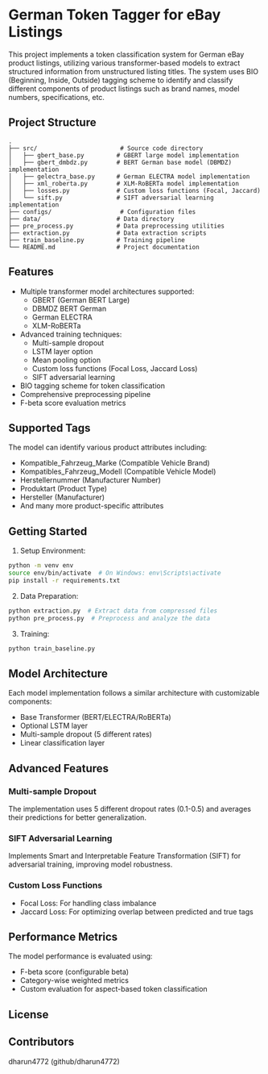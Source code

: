 # German Token Tagger for eBay Listings

This project implements a token classification system for German eBay product listings, utilizing various transformer-based models to extract structured information from unstructured listing titles. The system uses BIO (Beginning, Inside, Outside) tagging scheme to identify and classify different components of product listings such as brand names, model numbers, specifications, etc.

## Project Structure

```
.
├── src/                       # Source code directory
│   ├── gbert_base.py         # GBERT large model implementation
│   ├── gbert_dmbdz.py        # BERT German base model (DBMDZ) implementation
│   ├── gelectra_base.py      # German ELECTRA model implementation
│   ├── xml_roberta.py        # XLM-RoBERTa model implementation
│   ├── losses.py             # Custom loss functions (Focal, Jaccard)
│   └── sift.py               # SIFT adversarial learning implementation
├── configs/                   # Configuration files
├── data/                     # Data directory
├── pre_process.py            # Data preprocessing utilities
├── extraction.py             # Data extraction scripts
├── train_baseline.py         # Training pipeline
└── README.md                 # Project documentation
```

## Features

- Multiple transformer model architectures supported:
  - GBERT (German BERT Large)
  - DBMDZ BERT German
  - German ELECTRA
  - XLM-RoBERTa
- Advanced training techniques:
  - Multi-sample dropout
  - LSTM layer option
  - Mean pooling option
  - Custom loss functions (Focal Loss, Jaccard Loss)
  - SIFT adversarial learning
- BIO tagging scheme for token classification
- Comprehensive preprocessing pipeline
- F-beta score evaluation metrics

## Supported Tags

The model can identify various product attributes including:
- Kompatible_Fahrzeug_Marke (Compatible Vehicle Brand)
- Kompatibles_Fahrzeug_Modell (Compatible Vehicle Model)
- Herstellernummer (Manufacturer Number)
- Produktart (Product Type)
- Hersteller (Manufacturer)
- And many more product-specific attributes

## Getting Started

1. Setup Environment:
```bash
python -m venv env
source env/bin/activate  # On Windows: env\Scripts\activate
pip install -r requirements.txt
```

2. Data Preparation:
```bash
python extraction.py  # Extract data from compressed files
python pre_process.py  # Preprocess and analyze the data
```

3. Training:
```bash
python train_baseline.py
```

## Model Architecture

Each model implementation follows a similar architecture with customizable components:
- Base Transformer (BERT/ELECTRA/RoBERTa)
- Optional LSTM layer
- Multi-sample dropout (5 different rates)
- Linear classification layer

## Advanced Features

### Multi-sample Dropout
The implementation uses 5 different dropout rates (0.1-0.5) and averages their predictions for better generalization.

### SIFT Adversarial Learning
Implements Smart and Interpretable Feature Transformation (SIFT) for adversarial training, improving model robustness.

### Custom Loss Functions
- Focal Loss: For handling class imbalance
- Jaccard Loss: For optimizing overlap between predicted and true tags

## Performance Metrics

The model performance is evaluated using:
- F-beta score (configurable beta)
- Category-wise weighted metrics
- Custom evaluation for aspect-based token classification

## License


## Contributors

dharun4772 (github/dharun4772)